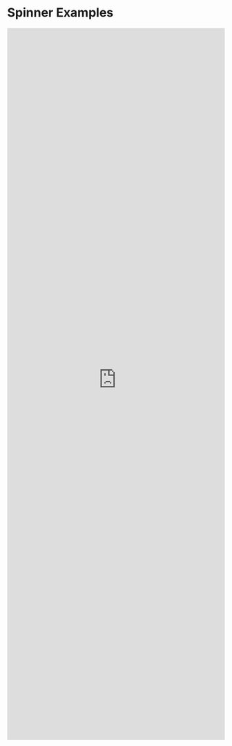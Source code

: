 # Spinner Examples

<iframe 
    title='Spinner Examples'
    src='https://fabricweb.z5.web.core.windows.net/pr-deploy-site/refs/heads/master/fabric-website-resources/dist/index.html#/examples/spinner?docsExample=true'
    frameborder='no'
    height='1650'
    style='width: 100%;'
>